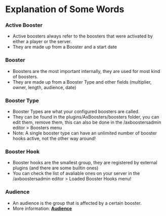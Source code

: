 # Explanation of Some Words

### Active Booster
- Active boosters always refer to the boosters that were activated by either a player or the server.
- They are made up from a Booster and a start date

### Booster
- Boosters are the most important internally, they are used for most kind of boosters.
- They are made up from a Booster Type and other fields (multiplier, owner, length, audience, date)

### Booster Type
- Booster Types are what your configured boosters are called.
- They can be found in the plugins/AxBoosters/boosters folder, you can edit them, remove them, this can also be done in the /axboostersadmin editor > Boosters menu
- Note: A single booster type can have an unlimited number of booster hooks active, not the other way around!

### Booster Hook
- Booster hooks are the smallest group, they are registered by external plugins (and there are some builtin ones)
- You can check the list of avaliable ones on your server in the /axboostersadmin editor > Loaded Booster Hooks menu!

### Audience
- An audience is the group that is affected by a certain booster.
- More information: **[Audience](AxBoosters-Audiences.md)**